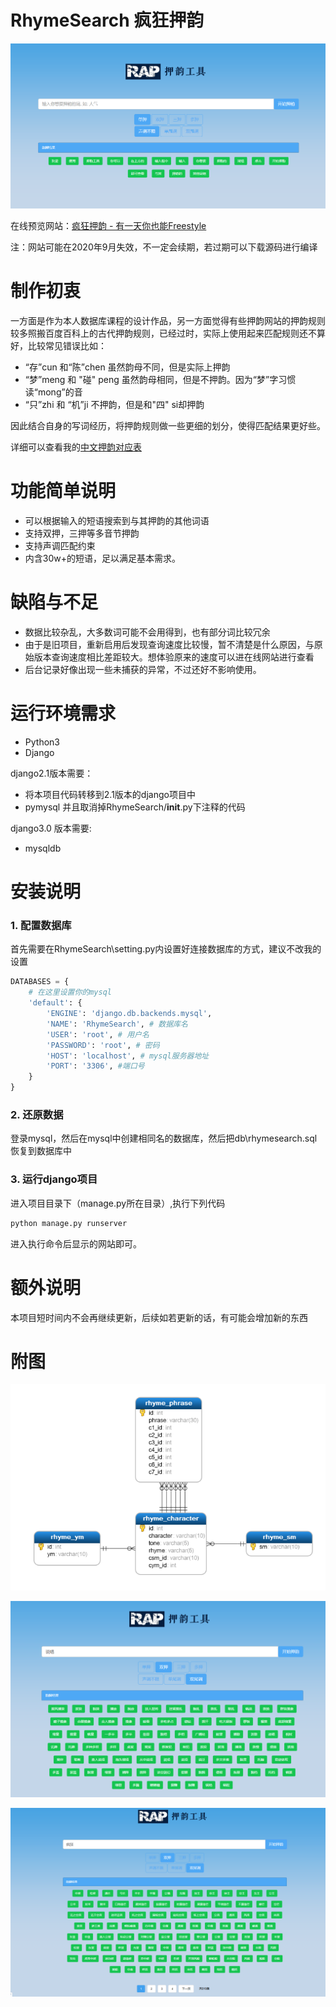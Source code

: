 # RhymeSearch 疯狂押韵
![RhymeSearch](https://github.com/Jezemy/ChineseRhymePhraseSearch/blob/master/pic/rhymeSearch.png?raw=true)

在线预览网站：[疯狂押韵 - 有一天你也能Freestyle](http://www.jezemy.cn/rhyme/)

注：网站可能在2020年9月失效，不一定会续期，若过期可以下载源码进行编译


# 制作初衷
一方面是作为本人数据库课程的设计作品，另一方面觉得有些押韵网站的押韵规则较多照搬百度百科上的古代押韵规则，已经过时，实际上使用起来匹配规则还不算好，比较常见错误比如：
- “存”cun 和“陈”chen 虽然韵母不同，但是实际上押韵
- “梦”meng 和 "碰" peng 虽然韵母相同，但是不押韵。因为“梦”字习惯读“mong”的音
-  “只”zhi 和 “机”ji 不押韵，但是和"四" si却押韵

因此结合自身的写词经历，将押韵规则做一些更细的划分，使得匹配结果更好些。

详细可以查看我的[中文押韵对应表](https://github.com/Jezemy/ChineseRhymeRules)

# 功能简单说明
-  可以根据输入的短语搜索到与其押韵的其他词语
-  支持双押，三押等多音节押韵
-  支持声调匹配约束
-  内含30w+的短语，足以满足基本需求。

# 缺陷与不足
- 数据比较杂乱，大多数词可能不会用得到，也有部分词比较冗余
- 由于是旧项目，重新启用后发现查询速度比较慢，暂不清楚是什么原因，与原始版本查询速度相比差距较大。想体验原来的速度可以进在线网站进行查看
- 后台记录好像出现一些未捕获的异常，不过还好不影响使用。

# 运行环境需求
- Python3
- Django

django2.1版本需要：
- 将本项目代码转移到2.1版本的django项目中
- pymysql 并且取消掉RhymeSearch/__init__.py下注释的代码

django3.0 版本需要:
- mysqldb

# 安装说明
### 1. 配置数据库
首先需要在RhymeSearch\setting.py内设置好连接数据库的方式，建议不改我的设置
```python
DATABASES = {
    # 在这里设置你的mysql
    'default': {
        'ENGINE': 'django.db.backends.mysql',
        'NAME': 'RhymeSearch', # 数据库名
        'USER': 'root', # 用户名
        'PASSWORD': 'root', # 密码
        'HOST': 'localhost', # mysql服务器地址
        'PORT': '3306', #端口号
    }
}
```
### 2. 还原数据
登录mysql，然后在mysql中创建相同名的数据库，然后把db\rhymesearch.sql恢复到数据库中

### 3. 运行django项目
进入项目目录下（manage.py所在目录）,执行下列代码
```python
python manage.py runserver
```
进入执行命令后显示的网站即可。

# 额外说明
本项目短时间内不会再继续更新，后续如若更新的话，有可能会增加新的东西

# 附图
![数据库表图](https://github.com/Jezemy/ChineseRhymePhraseSearch/blob/master/pic/tables.png?raw=true)

![预览图1](https://github.com/Jezemy/ChineseRhymePhraseSearch/blob/master/pic/display1.png?raw=true)

![预览图2](https://github.com/Jezemy/ChineseRhymePhraseSearch/blob/master/pic/display2.png?raw=true)
